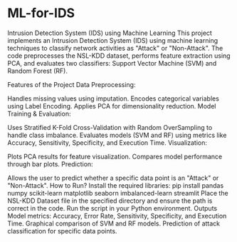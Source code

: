 # ML-for-IDS
Intrusion Detection System (IDS) using Machine Learning
This project implements an Intrusion Detection System (IDS) using machine learning techniques to classify network activities as "Attack" or "Non-Attack". The code preprocesses the NSL-KDD dataset, performs feature extraction using PCA, and evaluates two classifiers: Support Vector Machine (SVM) and Random Forest (RF).

Features of the Project
Data Preprocessing:

Handles missing values using imputation.
Encodes categorical variables using Label Encoding.
Applies PCA for dimensionality reduction.
Model Training & Evaluation:

Uses Stratified K-Fold Cross-Validation with Random OverSampling to handle class imbalance.
Evaluates models (SVM and RF) using metrics like Accuracy, Sensitivity, Specificity, and Execution Time.
Visualization:

Plots PCA results for feature visualization.
Compares model performance through bar plots.
Prediction:

Allows the user to predict whether a specific data point is an "Attack" or "Non-Attack".
How to Run?
Install the required libraries:
pip install pandas numpy scikit-learn matplotlib seaborn imbalanced-learn streamlit
Place the NSL-KDD Dataset file in the specified directory and ensure the path is correct in the code.
Run the script in your Python environment.
Outputs
Model metrics: Accuracy, Error Rate, Sensitivity, Specificity, and Execution Time.
Graphical comparison of SVM and RF models.
Prediction of attack classification for specific data points.
